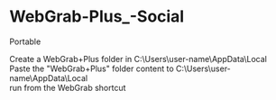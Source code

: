 # WebGrab-Plus_-Social
Portable

Create a WebGrab+Plus folder in C:\Users\user-name\AppData\Local\
Paste the "WebGrab+Plus" folder content to C:\Users\user-name\AppData\Local\
run from the WebGrab shortcut 
